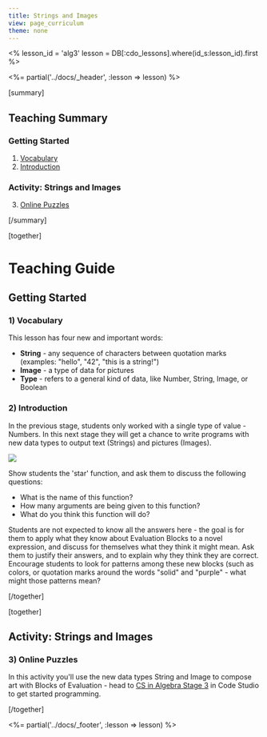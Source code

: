 ```yaml
---
title: Strings and Images
view: page_curriculum
theme: none
---
```


<%
lesson_id = 'alg3'
lesson = DB[:cdo_lessons].where(id_s:lesson_id).first
%>

<%= partial('../docs/_header', :lesson => lesson) %>

[summary]

## Teaching Summary
### **Getting Started**
 
1) [Vocabulary](#Vocab)<br/>
2) [Introduction](#GetStarted)  

### **Activity: Strings and Images**  

3) [Online Puzzles](#Activity1)

[/summary]

[together]

# Teaching Guide

## Getting Started


### <a name="Vocab"></a> 1) Vocabulary
This lesson has four new and important words:<br/>

- **String** - any sequence of characters between quotation marks (examples: "hello", "42", "this is a string!")
- **Image** - a type of data for pictures
- **Type** - refers to a general kind of data, like Number, String, Image, or Boolean

### <a name="GetStarted"></a> 2) Introduction

In the previous stage, students only worked with a single type of value - Numbers. In this next stage they will get a chance to write programs with new data types to output text (Strings) and pictures (Images).

<img src="purplestar.png" class="right-img" />

Show students the 'star' function, and ask them to discuss the following questions:

- What is the name of this function?
- How many arguments are being given to this function?
- What do you think this function will do?

Students are not expected to know all the answers here - the goal is for them to apply what they know about Evaluation Blocks to a novel expression, and discuss for themselves what they think it might mean. Ask them to justify their answers, and to explain why they think they are correct. Encourage students to look for patterns among these new blocks (such as colors, or quotation marks around the words "solid" and "purple" - what might those patterns mean?

[/together]


[together]

## Activity: Strings and Images
### <a name="Activity1"></a> 3) Online Puzzles

In this activity you'll use the new data types String and Image to compose art with Blocks of Evaluation - head to [CS in Algebra Stage 3](http://studio.letron.vip/s/algebra/stage/3/puzzle/1) in Code Studio to get started programming.

[/together]

<%= partial('../docs/_footer', :lesson => lesson) %>
